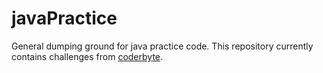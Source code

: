 # javaPractice
General dumping ground for java practice code. This repository currently contains challenges from [coderbyte](https://coderbyte.com/challenges). 
